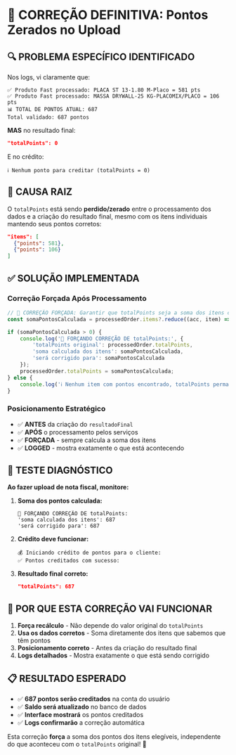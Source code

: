 # 🔧 CORREÇÃO DEFINITIVA: Pontos Zerados no Upload

## 🔍 PROBLEMA ESPECÍFICO IDENTIFICADO

Nos logs, vi claramente que:

```
✅ Produto Fast processado: PLACA ST 13-1.80 M-Placo = 581 pts
✅ Produto Fast processado: MASSA DRYWALL-25 KG-PLACOMIX/PLACO = 106 pts  
📊 TOTAL DE PONTOS ATUAL: 687
Total validado: 687 pontos
```

**MAS** no resultado final:
```json
"totalPoints": 0
```

E no crédito:
```
ℹ️ Nenhum ponto para creditar (totalPoints = 0)
```

## 🎯 CAUSA RAIZ

O `totalPoints` está sendo **perdido/zerado** entre o processamento dos dados e a criação do resultado final, mesmo com os itens individuais mantendo seus pontos corretos:

```json
"items": [
  {"points": 581}, 
  {"points": 106}
]
```

## ✅ SOLUÇÃO IMPLEMENTADA

### **Correção Forçada Após Processamento**

```javascript
// 🔧 CORREÇÃO FORÇADA: Garantir que totalPoints seja a soma dos itens com pontos
const somaPontosCalculada = processedOrder.items?.reduce((acc, item) => acc + (item.points || 0), 0) || 0;

if (somaPontosCalculada > 0) {
    console.log('🔧 FORÇANDO CORREÇÃO DE totalPoints:', {
        'totalPoints original': processedOrder.totalPoints,
        'soma calculada dos itens': somaPontosCalculada,
        'será corrigido para': somaPontosCalculada
    });
    processedOrder.totalPoints = somaPontosCalculada;
} else {
    console.log('ℹ️ Nenhum item com pontos encontrado, totalPoints permanece:', processedOrder.totalPoints);
}
```

### **Posicionamento Estratégico**

- ✅ **ANTES** da criação do `resultadoFinal`
- ✅ **APÓS** o processamento pelos serviços
- ✅ **FORÇADA** - sempre calcula a soma dos itens
- ✅ **LOGGED** - mostra exatamente o que está acontecendo

## 🧪 TESTE DIAGNÓSTICO

**Ao fazer upload de nota fiscal, monitore:**

1. **Soma dos pontos calculada:**
   ```
   🔧 FORÇANDO CORREÇÃO DE totalPoints:
   'soma calculada dos itens': 687
   'será corrigido para': 687
   ```

2. **Crédito deve funcionar:**
   ```
   💰 Iniciando crédito de pontos para o cliente:
   ✅ Pontos creditados com sucesso:
   ```

3. **Resultado final correto:**
   ```json
   "totalPoints": 687
   ```

## 🎯 POR QUE ESTA CORREÇÃO VAI FUNCIONAR

1. **Força recálculo** - Não depende do valor original do `totalPoints`
2. **Usa os dados corretos** - Soma diretamente dos itens que sabemos que têm pontos
3. **Posicionamento correto** - Antes da criação do resultado final
4. **Logs detalhados** - Mostra exatamente o que está sendo corrigido

## 📋 RESULTADO ESPERADO

- ✅ **687 pontos serão creditados** na conta do usuário
- ✅ **Saldo será atualizado** no banco de dados  
- ✅ **Interface mostrará** os pontos creditados
- ✅ **Logs confirmarão** a correção automática

Esta correção **força** a soma dos pontos dos itens elegíveis, independente do que aconteceu com o `totalPoints` original! 🚀
